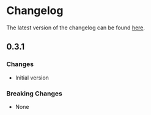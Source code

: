 # Changelog

The latest version of the changelog can be found [here](/Azure/bicep-registry-modules/blob/main/avm/res/maintenance/maintenance-configuration/CHANGELOG.md).

## 0.3.1

### Changes

- Initial version

### Breaking Changes

- None
